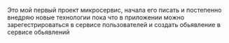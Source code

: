 Это мой первый проект микросервис, начала его писать и постепенно внедряю новые технологии
пока что в приложении можно зарегестрироваться в сервисе пользователей и создать обьявление в сервисе обьявлений
